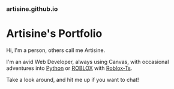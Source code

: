 ### artisine.github.io
# Artisine's Portfolio

Hi, I'm a person, others call me Artisine.

I'm an avid Web Developer, always using Canvas, with occasional adventures into [Python](https://python.org) or [ROBLOX](https://roblox.com) with [Roblox-Ts](https://roblox-ts.com).

Take a look around, and hit me up if you want to chat!